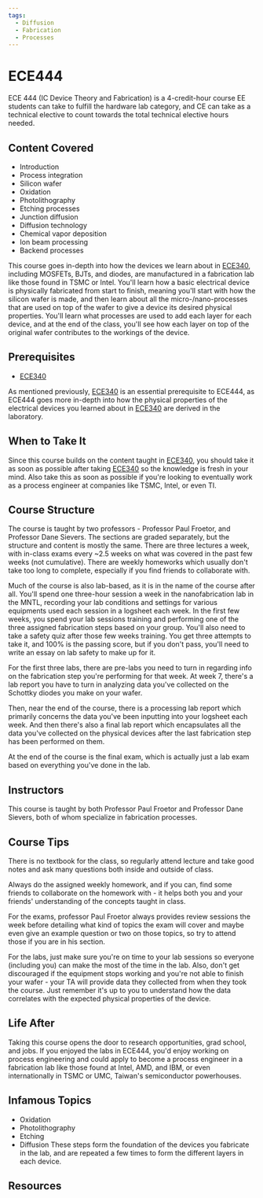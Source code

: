```yaml
---
tags:
  - Diffusion
  - Fabrication
  - Processes
---
```

# ECE444

ECE 444 (IC Device Theory and Fabrication) is a 4-credit-hour course EE students can take to fulfill the hardware lab category, and CE can take as a technical elective to count towards the total technical elective hours needed.

## Content Covered

- Introduction
- Process integration
- Silicon wafer
- Oxidation
- Photolithography
- Etching processes
- Junction diffusion
- Diffusion technology
- Chemical vapor deposition
- Ion beam processing
- Backend processes

This course goes in-depth into how the devices we learn about in [ECE340](ECE340.md), including MOSFETs, BJTs, and diodes, are manufactured in a fabrication lab like those found in TSMC or Intel. You'll learn how a basic electrical device is physically fabricated from start to finish, meaning you'll start with how the silicon wafer is made, and then learn about all the micro-/nano-processes that are used on top of the wafer to give a device its desired physical properties. You'll learn what processes are used to add each layer for each device, and at the end of the class, you'll see how each layer on top of the original wafer contributes to the workings of the device.

## Prerequisites

- [ECE340](ECE340.md)

As mentioned previously, [ECE340](ECE340.md) is an essential prerequisite to ECE444, as ECE444 goes more in-depth into how the physical properties of the electrical devices you learned about in [ECE340](ECE340.md) are derived in the laboratory.

## When to Take It

Since this course builds on the content taught in [ECE340](ECE340.md), you should take it as soon as possible after taking [ECE340](ECE340.md) so the knowledge is fresh in your mind. Also take this as soon as possible if you're looking to eventually work as a process engineer at companies like TSMC, Intel, or even TI.

## Course Structure

The course is taught by two professors - Professor Paul Froetor, and Professor Dane Sievers. The sections are graded separately, but the structure and content is mostly the same. There are three lectures a week, with in-class exams every ~2.5 weeks on what was covered in the past few weeks (not cumulative). There are weekly homeworks which usually don't take too long to complete, especially if you find friends to collaborate with.

Much of the course is also lab-based, as it is in the name of the course after all. You'll spend one three-hour session a week in the nanofabrication lab in the MNTL, recording your lab conditions and settings for various equipments used each session in a logsheet each week. In the first few weeks, you spend your lab sessions training and performing one of the three assigned fabrication steps based on your group. You'll also need to take a safety quiz after those few weeks training. You get three attempts to take it, and 100% is the passing score, but if you don't pass, you'll need to write an essay on lab safety to make up for it.

For the first three labs, there are pre-labs you need to turn in regarding info on the fabrication step you're performing for that week. At week 7, there's a lab report you have to turn in analyzing data you've collected on the Schottky diodes you make on your wafer.

Then, near the end of the course, there is a processing lab report which primarily concerns the data you've been inputting into your logsheet each week. And then there's also a final lab report which encapsulates all the data you've collected on the physical devices after the last fabrication step has been performed on them.

At the end of the course is the final exam, which is actually just a lab exam based on everything you've done in the lab.

## Instructors

This course is taught by both Professor Paul Froetor and Professor Dane Sievers, both of whom specialize in fabrication processes.

## Course Tips

There is no textbook for the class, so regularly attend lecture and take good notes and ask many questions both inside and outside of class.

Always do the assigned weekly homework, and if you can, find some friends to collaborate on the homework with - it helps both you and your friends' understanding of the concepts taught in class.

For the exams, professor Paul Froetor always provides review sessions the week before detailing what kind of topics the exam will cover and maybe even give an example question or two on those topics, so try to attend those if you are in his section.

For the labs, just make sure you're on time to your lab sessions so everyone (including you) can make the most of the time in the lab. Also, don't get discouraged if the equipment stops working and you're not able to finish your wafer - your TA will provide data they collected from when they took the course. Just remember it's up to you to understand how the data correlates with the expected physical properties of the device.

## Life After

Taking this course opens the door to research opportunities, grad school, and jobs. If you enjoyed the labs in ECE444, you'd enjoy working on process engineering and could apply to become a process engineer in a fabrication lab like those found at Intel, AMD, and IBM, or even internationally in TSMC or UMC, Taiwan's semiconductor powerhouses.

## Infamous Topics

- Oxidation
- Photolithography
- Etching
- Diffusion
These steps form the foundation of the devices you fabricate in the lab, and are repeated a few times to form the different layers in each device.

## Resources
